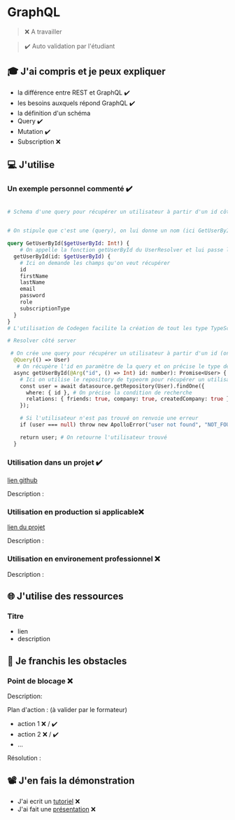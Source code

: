 # GraphQL

> ❌ A travailler

> ✔️ Auto validation par l'étudiant

## 🎓 J'ai compris et je peux expliquer

- la différence entre REST et GraphQL ✔️
- les besoins auxquels répond GraphQL ✔️
- la définition d'un schéma
- Query ✔️
- Mutation ✔️
- Subscription ❌

## 💻 J'utilise

### Un exemple personnel commenté ✔️

```graphql

# Schema d'une query pour récupérer un utilisateur à partir d'un id côté client


# On stipule que c'est une (query), on lui donne un nom (ici GetUserById) et on lui donne un paramètre (ici $getUserById) qui est de type (Int) est obligatoire (!)

query GetUserById($getUserById: Int!) {
    # On appelle la fonction getUserById du UserResolver et lui passe le paramètre id avec la valeur de $getUserById.
  getUserById(id: $getUserById) {
    # Ici on demande les champs qu'on veut récupérer
    id
    firstName
    lastName
    email
    password
    role
    subscriptionType
  }
}
# L'utilisation de Codegen facilite la création de tout les type TypeScript pour le schema GraphQL ainsi que les hooks de requêtes et mutations

# Resolver côté server

 # On crée une query pour récupérer un utilisateur à partir d'un id (on précise le type de retour)
  @Query(() => User)
   # On récupère l'id en paramètre de la query et on précise le type de l'id
  async getUserById(@Arg("id", () => Int) id: number): Promise<User> {
    # Ici on utilise le repository de typeorm pour récupérer un utilisateur en bdd avec l'id
    const user = await datasource.getRepository(User).findOne({
      where: { id }, # On précise la condition de recherche
      relations: { friends: true, company: true, createdCompany: true }, # On précise les relations à récupérer
    });

    # Si l'utilisateur n'est pas trouvé on renvoie une erreur
    if (user === null) throw new ApolloError("user not found", "NOT_FOUND");

    return user; # On retourne l'utilisateur trouvé
  }
```

### Utilisation dans un projet ✔️

[lien github](https://github.com/WildCodeSchool/2211-wns-neumann-green-gesture)

Description :

### Utilisation en production si applicable❌

[lien du projet](...)

Description :

### Utilisation en environement professionnel ❌

Description :

## 🌐 J'utilise des ressources

### Titre

- lien
- description

## 🚧 Je franchis les obstacles

### Point de blocage ❌

Description:

Plan d'action : (à valider par le formateur)

- action 1 ❌ / ✔️
- action 2 ❌ / ✔️
- ...

Résolution :

## 📽️ J'en fais la démonstration

- J'ai ecrit un [tutoriel](...) ❌
- J'ai fait une [présentation](...) ❌
